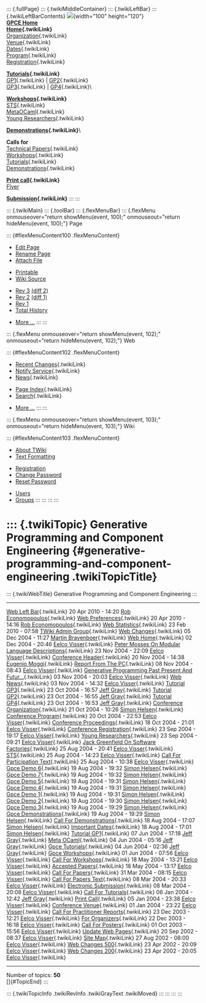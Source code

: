 ::: {.fullPage}
::: {.twikiMiddleContainer}
::: {.twikiLeftBar}
::: {.twikiLeftBarContents}
![](../pub/Gpce04/WebLeftBar/gpce-logo.jpg){width="100" height="120"}\
**[GPCE Home](http://www.gpce.org)**\
**[Home](WebHome){.twikiLink}**\
[Organization](ConferenceOrganization){.twikiLink}\
[Venue](ConferenceVenue){.twikiLink}\
[Dates](ImportantDates){.twikiLink}\
[Program](ConferenceProgram){.twikiLink}\
[Registration](ConferenceRegistration){.twikiLink}

**[Tutorials](GpceTutorials){.twikiLink}**\
[GP1](TutorialGP1){.twikiLink} \| [GP2](TutorialGP2){.twikiLink}\
[GP3](TutorialGP3){.twikiLink} \| [GP4](TutorialGP4){.twikiLink}\

**[Workshops](GpceWorkshops){.twikiLink}**\
[STS](STS){.twikiLink}\
[MetaOCaml](http://www.program-transformation.org/Gpce04/MetaOCaml){.twikiLink}\
[Young
Researchers](http://www.program-transformation.org/Gpce04/YoungResearchers){.twikiLink}

**[Demonstrations](GpceDemonstrations){.twikiLink}**\

**Calls for**\
[Technical Papers](CallForPapers){.twikiLink}\
[Workshops](CallForWorkshops){.twikiLink}\
[Tutorials](CallForTutorials){.twikiLink}\
[Demonstrations](CallForDemonstrations){.twikiLink}

**[Print call](PrintCall){.twikiLink}**\
[Flyer](http://www.cs.uu.nl/~visser/GPCE04-CfC.pdf)

**[Submission](ElectronicSubmission){.twikiLink}**
:::
:::

::: {.twikiMain}
::: {.toolBar}
::: {.flexMenuBar}
::: {.flexMenu onmouseover="return showMenu(event, 100);" onmouseout="return hideMenu(event, 100);"}
Page

::: {#flexMenuContent100 .flexMenuContent}
-   [Edit
    Page](http://www.program-transformation.org/edit/Gpce04/WebChanges?t=1536827621)
-   [Rename
    Page](http://www.program-transformation.org/rename/Gpce04/WebChanges)
-   [Attach
    File](http://www.program-transformation.org/attach/Gpce04/WebChanges)

<!-- -->

-   [Printable](http://www.program-transformation.org/view/Gpce04/WebChanges?skin=print.pattern)
-   [Wiki
    Source](http://www.program-transformation.org/view/Gpce04/WebChanges?skin=text&raw=on&contenttype=text/plain)

<!-- -->

-   [Rev
    3](http://www.program-transformation.org/view/Gpce04/WebChanges?rev=1.3)
    [(diff 2)](http://www.program-transformation.org/rdiff/Gpce04/WebChanges?rev1=1.3&rev2=1.2)
-   [Rev
    2](http://www.program-transformation.org/view/Gpce04/WebChanges?rev=1.2)
    [(diff 1)](http://www.program-transformation.org/rdiff/Gpce04/WebChanges?rev1=1.2&rev2=1.1)
-   [Rev
    1](http://www.program-transformation.org/view/Gpce04/WebChanges?rev=1.1)
-   [Total
    History](http://www.program-transformation.org/rdiff/Gpce04/WebChanges)

<!-- -->

-   [More
    \...](http://www.program-transformation.org/oops/Gpce04/WebChanges?template=oopsmore&param1=1.3&param2=1.3)
:::
:::

::: {.flexMenu onmouseover="return showMenu(event, 102);" onmouseout="return hideMenu(event, 102);"}
Web

::: {#flexMenuContent102 .flexMenuContent}
-   [Recent Changes](WebChanges){.twikiLink}
-   [Notify Service](WebNotify){.twikiLink}
-   [News](WebNews){.twikiLink}

<!-- -->

-   [Page Index](WebIndex){.twikiLink}
-   [Search](WebSearch){.twikiLink}

<!-- -->

-   [More
    \...](http://www.program-transformation.org/oops/Gpce04/WebChanges?template=oopsmore&param1=1.3&param2=1.3)
:::
:::

::: {.flexMenu onmouseover="return showMenu(event, 103);" onmouseout="return hideMenu(event, 103);"}
Wiki

::: {#flexMenuContent103 .flexMenuContent}
-   [About
    TWiki](http://www.program-transformation.org/view/TWiki/WebHome)
-   [Text
    Formatting](http://www.program-transformation.org/view/TWiki/TextFormattingRules)

<!-- -->

-   [Registration](http://www.program-transformation.org/view/TWiki/TWikiRegistration)
-   [Change
    Password](http://www.program-transformation.org/view/TWiki/ChangePassword)
-   [Reset
    Password](http://www.program-transformation.org/view/TWiki/ResetPassword)

<!-- -->

-   [Users](http://www.program-transformation.org/view/Main/TWikiUsers)
-   [Groups](http://www.program-transformation.org/view/Main/TWikiGroups)
:::
:::
:::
:::

::: {.twikiTopic}
Generative Programming and Component Engineering {#generative-programming-and-component-engineering .twikiTopicTitle}
================================================

::: {.twikiWebTitle}
Generative Programming and Component Engineering
:::

  ------------------------------------------------------------------------------------------------------------ --------------------- -----------------------------------------------------------
  [Web Left Bar](WebLeftBar){.twikiLink}                                                                       20 Apr 2010 - 14:20   [Rob Economopoulos](../Main/RobEconomopoulos){.twikiLink}
  [Web Preferences](WebPreferences){.twikiLink}                                                                20 Apr 2010 - 14:16   [Rob Economopoulos](../Main/RobEconomopoulos){.twikiLink}
  [Web Statistics](WebStatistics){.twikiLink}                                                                  23 Feb 2010 - 07:58   [TWiki Admin Group](../Main/TWikiAdminGroup){.twikiLink}
  [Web Changes](WebChanges){.twikiLink}                                                                        05 Dec 2004 - 11:27   [Martin Bravenboer](../Main/MartinBravenboer){.twikiLink}
  [Web Home](WebHome){.twikiLink}                                                                              02 Dec 2004 - 20:46   [Eelco Visser](../Main/EelcoVisser){.twikiLink}
  [Peter Mosses On Modular Language Descriptions](PeterMossesOnModularLanguageDescriptions){.twikiLink}        23 Nov 2004 - 22:09   [Eelco Visser](../Main/EelcoVisser){.twikiLink}
  [Conference Header](ConferenceHeader){.twikiLink}                                                            20 Nov 2004 - 14:38   [Eugenio Moggi](../Main/EugenioMoggi){.twikiLink}
  [Report From The PC](ReportFromThePC){.twikiLink}                                                            08 Nov 2004 - 08:43   [Eelco Visser](../Main/EelcoVisser){.twikiLink}
  [Generative Programming Past Present And Futur\...](GenerativeProgrammingPastPresentAndFuture){.twikiLink}   03 Nov 2004 - 20:03   [Eelco Visser](../Main/EelcoVisser){.twikiLink}
  [Web News](WebNews){.twikiLink}                                                                              03 Nov 2004 - 14:32   [Eelco Visser](../Main/EelcoVisser){.twikiLink}
  [Tutorial GP3](TutorialGP3){.twikiLink}                                                                      23 Oct 2004 - 16:57   [Jeff Gray](../Main/JeffGray){.twikiLink}
  [Tutorial GP2](TutorialGP2){.twikiLink}                                                                      23 Oct 2004 - 16:55   [Jeff Gray](../Main/JeffGray){.twikiLink}
  [Tutorial GP4](TutorialGP4){.twikiLink}                                                                      23 Oct 2004 - 16:53   [Jeff Gray](../Main/JeffGray){.twikiLink}
  [Conference Organization](ConferenceOrganization){.twikiLink}                                                21 Oct 2004 - 10:26   [Simon Helsen](../Main/SimonHelsen){.twikiLink}
  [Conference Program](ConferenceProgram){.twikiLink}                                                          20 Oct 2004 - 22:53   [Eelco Visser](../Main/EelcoVisser){.twikiLink}
  [Conference Proceedings](ConferenceProceedings){.twikiLink}                                                  18 Oct 2004 - 21:01   [Eelco Visser](../Main/EelcoVisser){.twikiLink}
  [Conference Registration](ConferenceRegistration){.twikiLink}                                                23 Sep 2004 - 19:17   [Eelco Visser](../Main/EelcoVisser){.twikiLink}
  [Young Researchers](http://www.program-transformation.org/Gpce04/YoungResearchers){.twikiLink}               23 Sep 2004 - 09:21   [Eelco Visser](../Main/EelcoVisser){.twikiLink}
  [Jack Greenfield On Software Factories](JackGreenfieldOnSoftwareFactories){.twikiLink}                       25 Aug 2004 - 20:41   [Eelco Visser](../Main/EelcoVisser){.twikiLink}
  [STS](STS){.twikiLink}                                                                                       25 Aug 2004 - 14:23   [Eelco Visser](../Main/EelcoVisser){.twikiLink}
  [Call For Participation Text](CallForParticipationText){.twikiLink}                                          25 Aug 2004 - 10:38   [Eelco Visser](../Main/EelcoVisser){.twikiLink}
  [Gpce Demo 6](GpceDemo6){.twikiLink}                                                                         19 Aug 2004 - 19:32   [Simon Helsen](../Main/SimonHelsen){.twikiLink}
  [Gpce Demo 7](GpceDemo7){.twikiLink}                                                                         19 Aug 2004 - 19:32   [Simon Helsen](../Main/SimonHelsen){.twikiLink}
  [Gpce Demo 5](GpceDemo5){.twikiLink}                                                                         19 Aug 2004 - 19:31   [Simon Helsen](../Main/SimonHelsen){.twikiLink}
  [Gpce Demo 4](GpceDemo4){.twikiLink}                                                                         19 Aug 2004 - 19:31   [Simon Helsen](../Main/SimonHelsen){.twikiLink}
  [Gpce Demo 1](GpceDemo1){.twikiLink}                                                                         19 Aug 2004 - 19:31   [Simon Helsen](../Main/SimonHelsen){.twikiLink}
  [Gpce Demo 2](GpceDemo2){.twikiLink}                                                                         19 Aug 2004 - 19:30   [Simon Helsen](../Main/SimonHelsen){.twikiLink}
  [Gpce Demo 3](GpceDemo3){.twikiLink}                                                                         19 Aug 2004 - 19:29   [Simon Helsen](../Main/SimonHelsen){.twikiLink}
  [Gpce Demonstrations](GpceDemonstrations){.twikiLink}                                                        19 Aug 2004 - 19:29   [Simon Helsen](../Main/SimonHelsen){.twikiLink}
  [Call For Demonstrations](CallForDemonstrations){.twikiLink}                                                 18 Aug 2004 - 17:07   [Simon Helsen](../Main/SimonHelsen){.twikiLink}
  [Important Dates](ImportantDates){.twikiLink}                                                                18 Aug 2004 - 17:01   [Simon Helsen](../Main/SimonHelsen){.twikiLink}
  [Tutorial GP1](TutorialGP1){.twikiLink}                                                                      07 Jun 2004 - 17:18   [Jeff Gray](../Main/JeffGray){.twikiLink}
  [Meta OCaml](http://www.program-transformation.org/Gpce04/MetaOCaml){.twikiLink}                             04 Jun 2004 - 05:16   [Jeff Gray](../Main/JeffGray){.twikiLink}
  [Gpce Tutorials](GpceTutorials){.twikiLink}                                                                  04 Jun 2004 - 02:36   [Jeff Gray](../Main/JeffGray){.twikiLink}
  [Gpce Workshops](GpceWorkshops){.twikiLink}                                                                  01 Jun 2004 - 07:56   [Eelco Visser](../Main/EelcoVisser){.twikiLink}
  [Call For Workshops](CallForWorkshops){.twikiLink}                                                           18 May 2004 - 13:21   [Eelco Visser](../Main/EelcoVisser){.twikiLink}
  [Accepted Papers](AcceptedPapers){.twikiLink}                                                                18 May 2004 - 13:17   [Eelco Visser](../Main/EelcoVisser){.twikiLink}
  [Call For Papers](CallForPapers){.twikiLink}                                                                 31 Mar 2004 - 08:15   [Eelco Visser](../Main/EelcoVisser){.twikiLink}
  [Call For Papers Text](CallForPapersText){.twikiLink}                                                        08 Mar 2004 - 20:33   [Eelco Visser](../Main/EelcoVisser){.twikiLink}
  [Electronic Submission](ElectronicSubmission){.twikiLink}                                                    08 Mar 2004 - 20:08   [Eelco Visser](../Main/EelcoVisser){.twikiLink}
  [Call For Tutorials](CallForTutorials){.twikiLink}                                                           06 Jan 2004 - 12:42   [Jeff Gray](../Main/JeffGray){.twikiLink}
  [Print Call](PrintCall){.twikiLink}                                                                          05 Jan 2004 - 23:38   [Eelco Visser](../Main/EelcoVisser){.twikiLink}
  [Conference Venue](ConferenceVenue){.twikiLink}                                                              01 Jan 2004 - 23:22   [Eelco Visser](../Main/EelcoVisser){.twikiLink}
  [Call For Practitioner Reports](CallForPractitionerReports){.twikiLink}                                      23 Dec 2003 - 12:21   [Eelco Visser](../Main/EelcoVisser){.twikiLink}
  [For Organizers](ForOrganizers){.twikiLink}                                                                  22 Dec 2003 - 16:18   [Eelco Visser](../Main/EelcoVisser){.twikiLink}
  [Call For Posters](CallForPosters){.twikiLink}                                                               01 Oct 2003 - 15:56   [Eelco Visser](../Main/EelcoVisser){.twikiLink}
  [Update Web Pages](UpdateWebPages){.twikiLink}                                                               20 Sep 2002 - 08:37   [Eelco Visser](../Main/EelcoVisser){.twikiLink}
  [Site Map](SiteMap){.twikiLink}                                                                              27 Aug 2002 - 08:00   [Eelco Visser](../Main/EelcoVisser){.twikiLink}
  [Web Changes 500](WebChanges500){.twikiLink}                                                                 23 Apr 2002 - 20:09   [Eelco Visser](../Main/EelcoVisser){.twikiLink}
  [Web Changes 200](WebChanges200){.twikiLink}                                                                 23 Apr 2002 - 20:05   [Eelco Visser](../Main/EelcoVisser){.twikiLink}
  ------------------------------------------------------------------------------------------------------------ --------------------- -----------------------------------------------------------

Number of topics: **50**\
[]{#TopicEnd}
:::

::: {.twikiTopicInfo .twikiRevInfo .twikiGrayText .twikiMoved}
:::
:::
:::
:::
